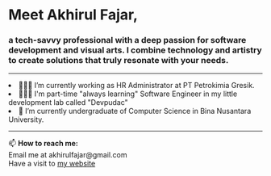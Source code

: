<h1>Meet Akhirul Fajar,</h1><h3>a tech-savvy professional with a deep passion for software development and visual arts. I combine technology and artistry to create solutions that truly resonate with your needs.</h3>
<hr>
<li>👨🏻‍💻 I’m currently working as HR Administrator at PT Petrokimia Gresik.</li>
<li>👨🏻‍💻 I'm part-time "always learning" Software Engineer in my little development lab called "Devpudac"</li>
<li>🔬 I’m currently undergraduate of Computer Science in Bina Nusantara University.</li>
<hr>
📫 <b>How to reach me:</b><br>
Email me at akhirulfajar@gmail.com
<br>
Have a visit to <a href="https://akhirulfajar.com" target="_blank">my website</a>
<br>
<!--START_SECTION:waka--><!--END_SECTION:waka-->
